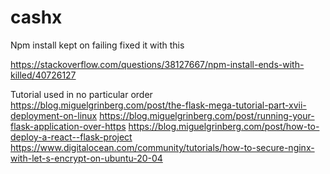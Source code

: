 # cashx
Npm install kept on failing fixed it with this

https://stackoverflow.com/questions/38127667/npm-install-ends-with-killed/40726127


Tutorial used in no particular order
https://blog.miguelgrinberg.com/post/the-flask-mega-tutorial-part-xvii-deployment-on-linux
https://blog.miguelgrinberg.com/post/running-your-flask-application-over-https
https://blog.miguelgrinberg.com/post/how-to-deploy-a-react--flask-project
https://www.digitalocean.com/community/tutorials/how-to-secure-nginx-with-let-s-encrypt-on-ubuntu-20-04
